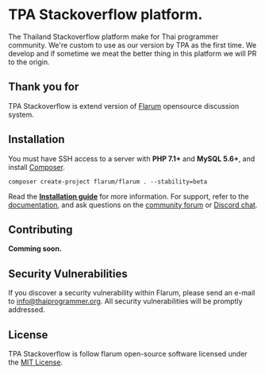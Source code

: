 # TPA Stackoverflow platform. 
The Thailand Stackoverflow platform make for Thai programmer community. We're custom to use as our version by TPA as the first time. We develop and if sometime we meat the better thing in this platform we will PR to the origin.

## Thank you for
TPA Stackoverflow is extend version of [Flarum](https://flarum.org) opensource discussion system.

## Installation

You must have SSH access to a server with **PHP 7.1+** and **MySQL 5.6+**, and install [Composer](https://getcomposer.org/).

```
composer create-project flarum/flarum . --stability=beta
```

Read the **[Installation guide](https://flarum.org/docs/install.html)** for more information. For support, refer to the [documentation](https://flarum.org/docs/), and ask questions on the [community forum](https://discuss.flarum.org/) or [Discord chat](https://flarum.org/discord/).

## Contributing
**Comming soon.**

## Security Vulnerabilities

If you discover a security vulnerability within Flarum, please send an e-mail to [info@thaiprogrammer.org](mailto:info@thaiprogrammer.org). All security vulnerabilities will be promptly addressed.

## License

TPA Stackoverflow is follow flarum open-source software licensed under the [MIT License](https://github.com/flarum/flarum/blob/master/LICENSE).

